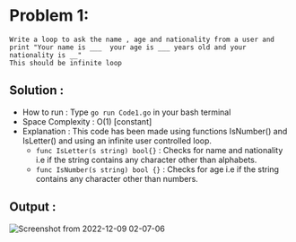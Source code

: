 # Problem 1:
```
Write a loop to ask the name , age and nationality from a user and print "Your name is ___  your age is ___ years old and your nationality is __"
This should be infinite loop
```
## Solution : 

* How to run : Type `go run Code1.go` in your bash terminal
* Space Complexity : O(1) [constant]
* Explanation :
This code has been made using functions IsNumber() and IsLetter() and using an infinite user controlled loop. 
    * `func IsLetter(s string) bool{}` : Checks for name and nationality i.e if the string contains any character other than alphabets.
    * `func IsNumber(s string) bool {}` : Checks for age i.e if the string contains any character other than numbers.

## Output :
![Screenshot from 2022-12-09 02-07-06](https://user-images.githubusercontent.com/73513838/206564040-b99d9226-7b2b-46a0-b9e9-edb173ebf067.png)
